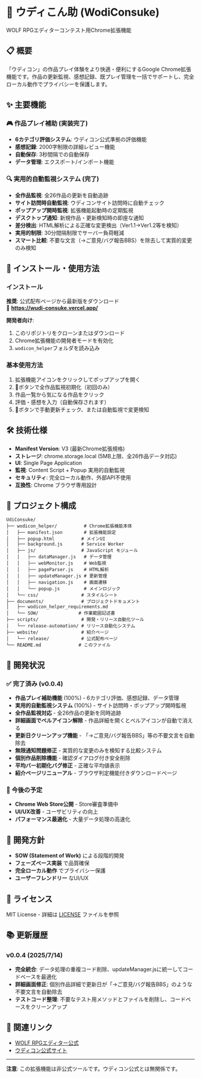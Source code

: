# 🌊 ウディこん助 (WodiConsuke)

WOLF RPGエディターコンテスト用Chrome拡張機能

## 📋 概要

「ウディコン」の作品プレイ体験をより快適・便利にするGoogle Chrome拡張機能です。作品の更新監視、感想記録、既プレイ管理を一括でサポートし、完全ローカル動作でプライバシーを保護します。

## ✨ 主要機能

### 🎮 作品プレイ補助 (実装完了)
- **6カテゴリ評価システム**: ウディコン公式準拠の評価機能
- **感想記録**: 2000字制限の詳細レビュー機能
- **自動保存**: 3秒間隔での自動保存
- **データ管理**: エクスポート/インポート機能

### 🔍 実用的自動監視システム (完了)
- **全作品監視**: 全26作品の更新を自動追跡
- **サイト訪問時自動監視**: ウディコンサイト訪問時に自動チェック
- **ポップアップ開時監視**: 拡張機能起動時の定期監視
- **デスクトップ通知**: 新規作品・更新検知時の即座な通知
- **差分検出**: HTML解析による正確な変更検出（Ver1.1→Ver1.2等を検知）
- **実用的制限**: 30分間隔制限でサーバー負荷軽減
- **スマート比較**: 不要な文言（→ご意見/バグ報告BBS）を除去して実質的変更のみ検知

## 🚀 インストール・使用方法

### インストール
**推奨**: 公式配布ページから最新版をダウンロード  
🔗 **https://wudi-consuke.vercel.app/**

**開発者向け**: 
1. このリポジトリをクローンまたはダウンロード
2. Chrome拡張機能の開発者モードを有効化
3. `wodicon_helper`フォルダを読み込み

### 基本使用方法
1. 拡張機能アイコンをクリックしてポップアップを開く
2. 🔧ボタンで全作品監視初期化（初回のみ）
3. 作品一覧から気になる作品をクリック
4. 評価・感想を入力（自動保存されます）
5. 🔄ボタンで手動更新チェック、または自動監視で変更検知

## 🛠️ 技術仕様

- **Manifest Version**: V3 (最新Chrome拡張規格)
- **ストレージ**: chrome.storage.local (5MB上限、全26作品データ対応)
- **UI**: Single Page Application
- **監視**: Content Script + Popup 実用的自動監視
- **セキュリティ**: 完全ローカル動作、外部API不使用
- **互換性**: Chrome ブラウザ専用設計

## 📁 プロジェクト構成

```
UdiConsuke/
├── wodicon_helper/          # Chrome拡張機能本体
│   ├── manifest.json        # 拡張機能設定
│   ├── popup.html          # メインUI
│   ├── background.js       # Service Worker
│   ├── js/                 # JavaScript モジュール
│   │   ├── dataManager.js   # データ管理
│   │   ├── webMonitor.js    # Web監視
│   │   ├── pageParser.js    # HTML解析
│   │   ├── updateManager.js # 更新管理
│   │   ├── navigation.js    # 画面遷移
│   │   └── popup.js         # メインロジック
│   └── css/                # スタイルシート
├── documents/              # プロジェクトドキュメント
│   ├── wodicon_helper_requirements.md
│   └── SOW/               # 作業範囲記述書
├── scripts/                # 開発・リリース自動化ツール
│   └── release-automation/ # リリース自動化システム
├── website/                # 紹介ページ
│   └── release/            # 公式配布ページ
└── README.md              # このファイル
```

## 🔧 開発状況

### ✅ 完了済み (v0.0.4)
- **作品プレイ補助機能** (100%) - 6カテゴリ評価、感想記録、データ管理
- **実用的自動監視システム** (100%) - サイト訪問時・ポップアップ開時監視
- **全作品監視対応** - 全26作品の更新を同時追跡
- **詳細画面でベルアイコン解除** - 作品詳細を開くとベルアイコンが自動で消える
- **更新日クリーンアップ機能** - 「→ご意見/バグ報告BBS」等の不要文言を自動除去
- **無限通知問題修正** - 実質的な変更のみを検知する比較システム
- **個別作品削除機能** - 確認ダイアログ付き安全削除
- **平均バー初期化バグ修正** - 正確な平均値表示
- **紹介ページリニューアル** - ブラウザ判定機能付きダウンロードページ

### 🔄 今後の予定
- **Chrome Web Store公開** - Store審査準備中
- **UI/UX改善** - ユーザビリティの向上
- **パフォーマンス最適化** - 大量データ処理の高速化

## 🤝 開発方針

- **SOW (Statement of Work)** による段階的開発
- **フェーズベース実装** で品質確保
- **完全ローカル動作** でプライバシー保護
- **ユーザーフレンドリー** なUI/UX

## 📝 ライセンス

MIT License - 詳細は [LICENSE](LICENSE) ファイルを参照

## 📚 更新履歴

### v0.0.4 (2025/7/14)
- **完全統合**: データ処理の重複コード削除、updateManager.jsに統一してコードベースを最適化
- **詳細画面修正**: 個別作品詳細で更新日が「→ご意見/バグ報告BBS」のような不要文言を自動除去
- **テストコード整理**: 不要なテスト用メソッドとファイルを削除し、コードベースをクリーンアップ

## 🔗 関連リンク

- [WOLF RPGエディター公式](https://silversecond.com/WolfRPGEditor/)
- [ウディコン公式サイト](https://silversecond.com/WolfRPGEditor/Contest/)

---

**注意**: この拡張機能は非公式ツールです。ウディコン公式とは無関係です。